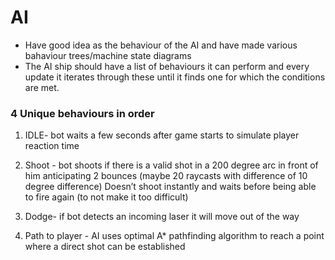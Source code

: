 AI
============
* Have good idea as the behaviour of the AI and have made various bahaviour trees/machine state diagrams
* The AI ship should have a list of behaviours it can perform and every update it iterates through these until it finds one for which the conditions are met.
### 4 Unique behaviours in order
1) IDLE- bot waits a few seconds after game starts to simulate player reaction time

2) Shoot - bot shoots if there is a valid shot in a 200 degree arc in front of him anticipating 2 bounces (maybe 20 raycasts with difference of 10 degree difference) Doesn’t shoot instantly and waits before being able to fire again (to not make it too difficult)

3) Dodge- if bot detects an incoming laser it will move out of the way

4) Path to player - AI uses optimal A* pathfinding algorithm to reach a point where a direct shot can be established
